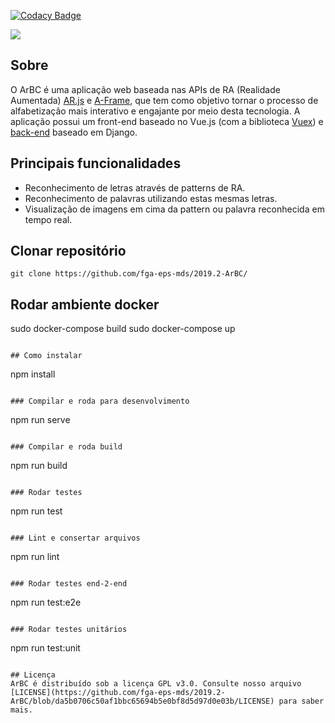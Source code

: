 [![Codacy Badge](https://api.codacy.com/project/badge/Grade/9597bd729fa34472aa1a10de74557942)](https://www.codacy.com/manual/lucianosz7/2019.2-ArBC?utm_source=github.com&amp;utm_medium=referral&amp;utm_content=fga-eps-mds/2019.2-ArBC&amp;utm_campaign=Badge_Grade)

![](https://jlucassr.github.io/ArBC-Pages/imagens/logo.jpg)

## Sobre
 O ArBC é uma aplicação web baseada nas APIs de RA (Realidade Aumentada) [AR.js](https://github.com/jeromeetienne/AR.js/) e [A-Frame](https://aframe.io/), que tem como objetivo tornar o processo de alfabetização mais interativo e engajante por meio desta tecnologia.
 A aplicação possui um front-end baseado no Vue.js (com a biblioteca [Vuex](https://vuex.vuejs.org/)) e [back-end](https://github.com/fga-eps-mds/2019.2-ArBC-API/) baseado em Django.

## Principais funcionalidades

-  Reconhecimento de letras através de patterns de RA.
-  Reconhecimento de palavras utilizando estas mesmas letras.
-  Visualização de imagens em cima da pattern ou palavra       reconhecida em tempo real.

## Clonar repositório 

```
git clone https://github.com/fga-eps-mds/2019.2-ArBC/
```

## Rodar ambiente docker

sudo docker-compose build
sudo docker-compose up
``` 

## Como instalar
```
npm install
```

### Compilar e roda para desenvolvimento
```
npm run serve
```

### Compilar e roda build
```
npm run build
```

### Rodar testes
```
npm run test
```

### Lint e consertar arquivos
```
npm run lint
```

### Rodar testes end-2-end
```
npm run test:e2e
```

### Rodar testes unitários
```
npm run test:unit
```

## Licença
ArBC é distribuído sob a licença GPL v3.0. Consulte nosso arquivo [LICENSE](https://github.com/fga-eps-mds/2019.2-ArBC/blob/da5b0706c50af1bbc65694b5e0bf8d5d97d0e03b/LICENSE) para saber mais.
